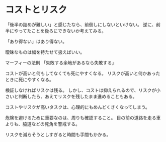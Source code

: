 # コストとリスク

「後半の詰めが難しい」と感じたなら、前倒しにしないといけない。
逆に、前半にやってたことを後ろにできないか考えてみる。

「あり得ない」はあり得ない。

曖昧なものは幅を持たせて扱えばいい。

マーフィーの法則
「失敗する余地があるなら失敗する」

コストが高いと何もしてなくても死にやすくなる。
リスクが高いと何かあったときに死にやすくなる。

検証しなければリスクは残る。
しかし、コストは抑えられるので、リスクが小さいと判断したら、あえてリスクを残したまま進めることもある。

コストやリスクが高いタスクは、心理的にもめんどくさくなってしまう。

危険を避けるために重要なのは、周りも確認すること。
目の前の道路を走る車よりも、脇道などの死角を警戒する。

リスクを減らそうとしすぎると時間も手間もかかる。
